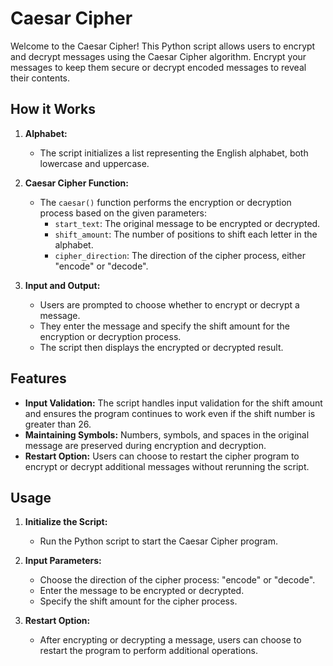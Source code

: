 # Caesar Cipher

Welcome to the Caesar Cipher! This Python script allows users to encrypt and decrypt messages using the Caesar Cipher algorithm. Encrypt your messages to keep them secure or decrypt encoded messages to reveal their contents.

## How it Works

1. **Alphabet:**
   - The script initializes a list representing the English alphabet, both lowercase and uppercase.

2. **Caesar Cipher Function:**
   - The `caesar()` function performs the encryption or decryption process based on the given parameters:
     - `start_text`: The original message to be encrypted or decrypted.
     - `shift_amount`: The number of positions to shift each letter in the alphabet.
     - `cipher_direction`: The direction of the cipher process, either "encode" or "decode".

3. **Input and Output:**
   - Users are prompted to choose whether to encrypt or decrypt a message.
   - They enter the message and specify the shift amount for the encryption or decryption process.
   - The script then displays the encrypted or decrypted result.

## Features

- **Input Validation:** The script handles input validation for the shift amount and ensures the program continues to work even if the shift number is greater than 26.
- **Maintaining Symbols:** Numbers, symbols, and spaces in the original message are preserved during encryption and decryption.
- **Restart Option:** Users can choose to restart the cipher program to encrypt or decrypt additional messages without rerunning the script.

## Usage

1. **Initialize the Script:**
   - Run the Python script to start the Caesar Cipher program.

2. **Input Parameters:**
   - Choose the direction of the cipher process: "encode" or "decode".
   - Enter the message to be encrypted or decrypted.
   - Specify the shift amount for the cipher process.

3. **Restart Option:**
   - After encrypting or decrypting a message, users can choose to restart the program to perform additional operations.
